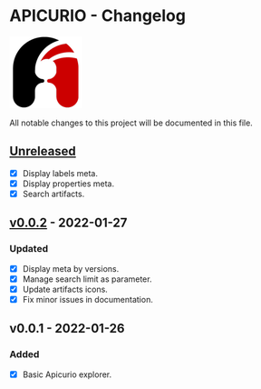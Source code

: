 # APICURIO - Changelog

![Apicurio](/resources/apicurio_icon.png)

All notable changes to this project will be documented in this file.

## [Unreleased]

- [x] Display labels meta.
- [x] Display properties meta.
- [x] Search artifacts.

## [v0.0.2] - 2022-01-27

### Updated

- [x] Display meta by versions.
- [x] Manage search limit as parameter.
- [x] Update artifacts icons.
- [x] Fix minor issues in documentation.

## v0.0.1 - 2022-01-26

### Added

- [x] Basic Apicurio explorer.

[unreleased]: <https://github.com/jetmartin/apicurio/compare/v0.0.2...HEAD>
[v0.0.2]: <https://github.com/jetmartin/apicurio/compare/v0.0.1...v0.0.2>
